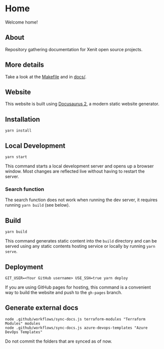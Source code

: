 # Home

Welcome home!

## About

Repository gathering documentation for Xenit open source projects.

## More details

Take a look at the [Makefile](Makefile) and in [docs/](docs/).

## Website

This website is built using [Docusaurus 2](https://v2.docusaurus.io/), a modern static website generator.

## Installation

```console
yarn install
```

## Local Development

```console
yarn start
```

This command starts a local development server and opens up a browser window. Most changes are reflected live without having to restart the server.

### Search function

The search function does not work when running the dev server, it requires running `yarn build` (see below).

## Build

```console
yarn build
```

This command generates static content into the `build` directory and can be served using any static contents hosting service or locally by running `yarn serve`.

## Deployment

```console
GIT_USER=<Your GitHub username> USE_SSH=true yarn deploy
```

If you are using GitHub pages for hosting, this command is a convenient way to build the website and push to the `gh-pages` branch.

## Generate external docs

```console
node .github/workflows/sync-docs.js terraform-modules "Terraform Modules" modules
node .github/workflows/sync-docs.js azure-devops-templates "Azure DevOps Templates"
```

Do not commit the folders that are synced as of now.
